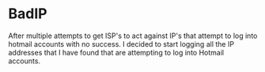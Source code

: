 # BadIP
After multiple attempts to get ISP's to act against IP's that attempt to log into hotmail accounts with no success. I decided to start logging all the IP addresses that I have found that are attempting to log into Hotmail accounts.
